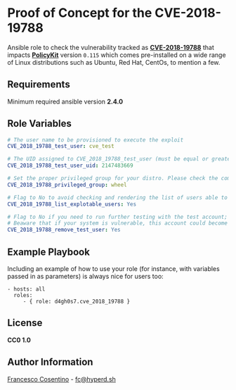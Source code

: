 Proof of Concept for the CVE-2018-19788
=========

Ansible role to check the vulnerability tracked as [**CVE-2018-19788**](https://people.canonical.com/~ubuntu-security/cve/2018/CVE-2018-19788.html) that impacts [**PolicyKit**](https://www.freedesktop.org/wiki/Software/polkit/) version `0.115` which comes pre-installed on a wide range of Linux distributions such as Ubuntu, Red Hat, CentOs, to mention a few.

## Requirements

Minimum required ansible version **2.4.0**

Role Variables
--------------

```yaml
# The user name to be provisioned to execute the exploit
CVE_2018_19788_test_user: cve_test

# The UID assigned to CVE_2018_19788_test_user (must be equal or greater than 2147483647)
CVE_2018_19788_test_user_uid: 2147483669

# Set the proper privileged group for your distro. Please check the compatibilty matrix for the supported systems
CVE_2018_19788_privileged_group: wheel

# Flag to No to avoid checking and rendering the list of users able to leverage the CVE-2018-19788 vunerability
CVE_2018_19788_list_explotable_users: Yes

# Flag to No if you need to run further testing with the test account;
# Beaware that if your system is vulnerable, this account could become a problem
CVE_2018_19788_remove_test_user: Yes
```

Example Playbook
----------------

Including an example of how to use your role (for instance, with variables passed in as parameters) is always nice for users too:

    - hosts: all
      roles:
         - { role: d4gh0s7.cve_2018_19788 }

## License

**CC0 1.0**

## Author Information

[Francesco Cosentino](https://www.linkedin.com/in/francesco-cosentino/) - 
<fc@hyperd.sh>
